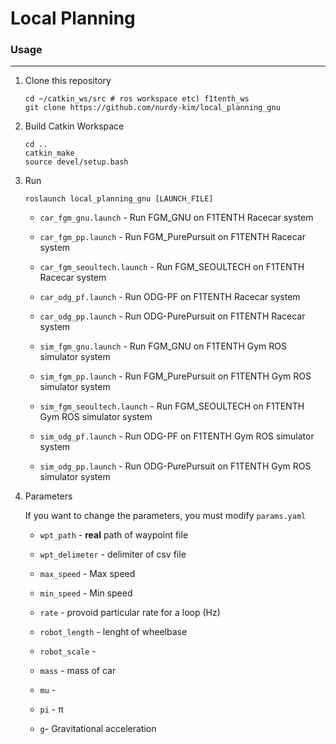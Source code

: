 # Local Planning

### Usage
---

1. Clone this repository

    ```
    cd ~/catkin_ws/src # ros workspace etc) f1tenth_ws
    git clone https://github.com/nurdy-kim/local_planning_gnu
    ```

2. Build Catkin Workspace

    ```
    cd ..
    catkin_make
    source devel/setup.bash
    ```
 
 3. Run
 
    ```
    roslaunch local_planning_gnu [LAUNCH_FILE]
    ```
  
    - `car_fgm_gnu.launch` - Run FGM_GNU on F1TENTH Racecar system
    - `car_fgm_pp.launch` - Run FGM_PurePursuit on F1TENTH Racecar system
    - `car_fgm_seoultech.launch` - Run FGM_SEOULTECH on F1TENTH Racecar system
    - `car_odg_pf.launch` - Run ODG-PF on F1TENTH Racecar system
    - `car_odg_pp.launch` - Run ODG-PurePursuit on F1TENTH Racecar system
    
    
    - `sim_fgm_gnu.launch` - Run FGM_GNU on F1TENTH Gym ROS simulator system
    - `sim_fgm_pp.launch` - Run FGM_PurePursuit on F1TENTH Gym ROS simulator system
    - `sim_fgm_seoultech.launch` - Run FGM_SEOULTECH on F1TENTH Gym ROS simulator system
    - `sim_odg_pf.launch` - Run ODG-PF on F1TENTH Gym ROS simulator system
    - `sim_odg_pp.launch` - Run ODG-PurePursuit on F1TENTH Gym ROS simulator system

4. Parameters
 
   If you want to change the parameters, you must modify `params.yaml` 


    - `wpt_path` - **real** path of waypoint file
    - `wpt_delimeter` - delimiter of csv file
    - `max_speed` - Max speed 
    - `min_speed` - Min speed
    - `rate` - provoid particular rate for a loop (Hz)
    - `robot_length` - lenght of wheelbase


    - `robot_scale` - 
    - `mass` - mass of car
    - `mu` - 
    - `pi` - π
    - `g`- Gravitational acceleration 
